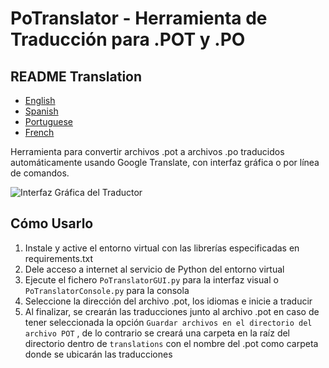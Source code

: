 # PoTranslator - Herramienta de Traducción para .POT y .PO

## README Translation
- [English](README.md)
- [Spanish](README.es.md)
- [Portuguese](README.pt.md)
- [French](README.fr.md)

Herramienta para convertir archivos .pot a archivos .po traducidos automáticamente usando Google Translate, con interfaz gráfica o por línea de comandos.

![Interfaz Gráfica del Traductor](https://github.com/user-attachments/assets/9e127200-25d4-4367-9768-b2eef11d10e2)

## Cómo Usarlo

1. Instale y active el entorno virtual con las librerías especificadas en requirements.txt
2. Dele acceso a internet al servicio de Python del entorno virtual
3. Ejecute el fichero `PoTranslatorGUI.py` para la interfaz visual o `PoTranslatorConsole.py` para la consola
4. Seleccione la dirección del archivo .pot, los idiomas e inicie a traducir
5. Al finalizar, se crearán las traducciones junto al archivo .pot en caso de tener seleccionada la opción `Guardar archivos en el directorio del archivo POT` , de lo contrario se creará una carpeta en la raíz del directorio dentro de `translations` con el nombre del .pot como carpeta donde se ubicarán las traducciones
